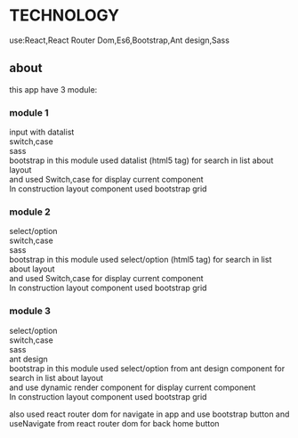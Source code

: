 # TECHNOLOGY
use:React,React Router Dom,Es6,Bootstrap,Ant design,Sass

## about
this app have 3 module:

### module 1

input with datalist\
switch,case\
sass\
bootstrap
in this module used datalist (html5 tag) for search in list about layout\
and used Switch,case for display current component\
In construction layout component used bootstrap grid

### module 2

select/option\
switch,case\
sass\
bootstrap
in this module used select/option (html5 tag) for search in list about layout\
and used Switch,case for display current component\
In construction layout component used bootstrap grid

### module 3

select/option\
switch,case\
sass\
ant design\
bootstrap
in this module used select/option from ant design component for search in list about layout\
and use dynamic render component for display current component\
In construction layout component used bootstrap grid

also used react router dom for navigate in app and use bootstrap button and useNavigate from react router dom for back home button
